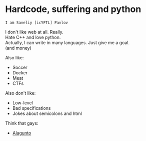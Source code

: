 # Hardcode, suffering and python

`I am Saveliy [icYFTL] Pavlov`  

I don't like web at all. Really.  
Hate C++ and love python.  
Actually, I can write in many languages. Just give me a goal.  
(and money)  

Also like:  
* Soccer
* Docker
* Meat
* CTFs

Also don't like:
* Low-level
* Bad specifications
* Jokes about semicolons and html  
 
Think that gays:
* [Alagunto](https://github.com/Alagunto)  
